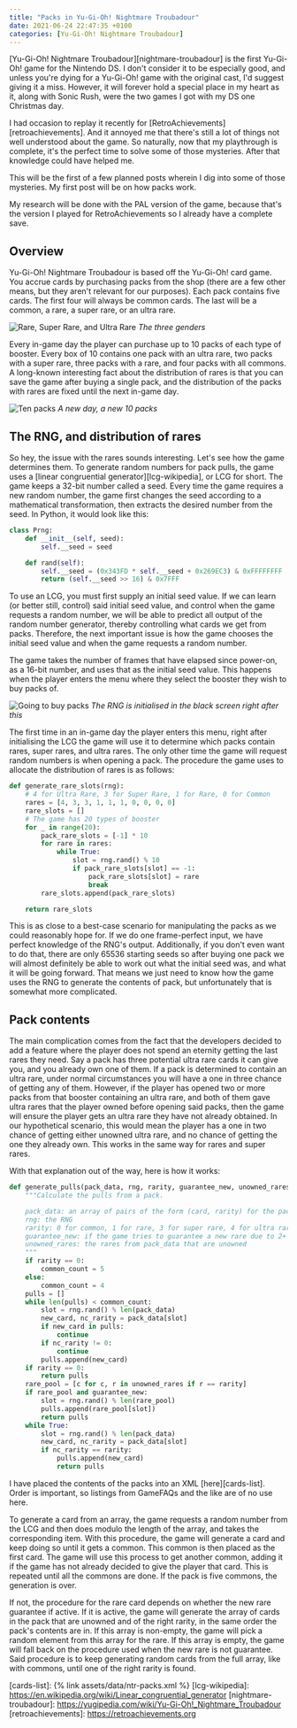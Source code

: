 ```yaml
---
title: "Packs in Yu-Gi-Oh! Nightmare Troubadour"
date: 2021-06-24 22:47:35 +0100
categories: [Yu-Gi-Oh! Nightmare Troubadour]
---
```

[Yu-Gi-Oh! Nightmare Troubadour][nightmare-troubadour] is the first Yu-Gi-Oh!
game for the Nintendo DS. I don't consider it to be especially good, and unless
you're dying for a Yu-Gi-Oh! game with the original cast, I'd suggest giving it
a miss. However, it will forever hold a special place in my heart as it, along
with Sonic Rush, were the two games I got with my DS one Christmas day.

I had occasion to replay it recently for
[RetroAchievements][retroachievements]. And it annoyed me that there's still a
lot of things not well understood about the game. So naturally, now that my
playthrough is complete, it's the perfect time to solve some of those mysteries.
After that knowledge could have helped me.

This will be the first of a few planned posts wherein I dig into some of those
mysteries. My first post will be on how packs work.

My research will be done with the PAL version of the game, because that's the
version I played for RetroAchievements so I already have a complete save.

## Overview

Yu-Gi-Oh! Nightmare Troubadour is based off the Yu-Gi-Oh! card game. You accrue
cards by purchasing packs from the shop (there are a few other means, but they
aren't relevant for our purposes). Each pack contains five cards. The first four
will always be common cards. The last will be a common, a rare, a super rare,
or an ultra rare.

![Rare, Super Rare, and Ultra Rare](/assets/img/ntr-three-rarities.png)
_The three genders_

Every in-game day the player can purchase up to 10 packs of each type of
booster. Every box of 10 contains one pack with an ultra rare, two packs with a
super rare, three packs with a rare, and four packs with all commons. A
long-known interesting fact about the distribution of rares is that you can save
the game after buying a single pack, and the distribution of the packs with
rares are fixed until the next in-game day.

![Ten packs](/assets/img/ntr-10-packs.png)
_A new day, a new 10 packs_

## The RNG, and distribution of rares

So hey, the issue with the rares sounds interesting. Let's see how the game
determines them. To generate random numbers for pack pulls, the game uses a
[linear congruential generator][lcg-wikipedia], or LCG for short. The game keeps
a 32-bit number called a seed. Every time the game requires a new random number,
the game first changes the seed according to a mathematical transformation, then
extracts the desired number from the seed. In Python, it would look like this:

```python
class Prng:
    def __init__(self, seed):
        self.__seed = seed

    def rand(self):
        self.__seed = (0x343FD * self.__seed + 0x269EC3) & 0xFFFFFFFF
        return (self.__seed >> 16) & 0x7FFF
```

To use an LCG, you must first supply an initial seed value. If we can learn
(or better still, control) said initial seed value, and control when the game
requests a random number, we will be able to predict all output of the random
number generator, thereby controlling what cards we get from packs. Therefore,
the next important issue is how the game chooses the initial seed value and when
the game requests a random number.

The game takes the number of frames that have elapsed since power-on, as a
16-bit number, and uses that as the initial seed value. This happens when the
player enters the menu where they select the booster they wish to buy packs of.

![Going to buy packs](/assets/img/ntr-rng-initialisation.png)
_The RNG is initialised in the black screen right after this_

The first time in an in-game day the player enters this menu, right after
initialising the LCG the game will use it to determine which packs contain
rares, super rares, and ultra rares. The only other time the game will request
random numbers is when opening a pack. The procedure the game uses to allocate
the distribution of rares is as follows:

```python
def generate_rare_slots(rng):
    # 4 for Ultra Rare, 3 for Super Rare, 1 for Rare, 0 for Common
    rares = [4, 3, 3, 1, 1, 1, 0, 0, 0, 0]
    rare_slots = []
    # The game has 20 types of booster
    for _ in range(20):
        pack_rare_slots = [-1] * 10
        for rare in rares:
            while True:
                slot = rng.rand() % 10
                if pack_rare_slots[slot] == -1:
                    pack_rare_slots[slot] = rare
                    break
        rare_slots.append(pack_rare_slots)

    return rare_slots
```

This is as close to a best-case scenario for manipulating the packs as we could
reasonably hope for. If we do one frame-perfect input, we have perfect knowledge
of the RNG's output. Additionally, if you don't even want to do that, there are
only 65536 starting seeds so after buying one pack we will almost definitely be
able to work out what the initial seed was, and what it will be going forward.
That means we just need to know how the game uses the RNG to generate the
contents of pack, but unfortunately that is somewhat more complicated.

## Pack contents

The main complication comes from the fact that the developers decided to add a
feature where the player does not spend an eternity getting the last rares they
need. Say a pack has three potential ultra rare cards it can give you, and you
already own one of them. If a pack is determined to contain an ultra rare, under
normal circumstances you will have a one in three chance of getting any of them.
However, if the player has opened two or more packs from that booster containing
an ultra rare, and both of them gave ultra rares that the player owned before
opening said packs, then the game will ensure the player gets an ultra rare they
have not already obtained. In our hypothetical scenario, this would mean the
player has a one in two chance of getting either unowned ultra rare, and no
chance of getting the one they already own. This works in the same way for rares
and super rares.

With that explanation out of the way, here is how it works:

```python
def generate_pulls(pack_data, rng, rarity, guarantee_new, unowned_rares):
    """Calculate the pulls from a pack.

    pack_data: an array of pairs of the form (card, rarity) for the pack's cards
    rng: the RNG
    rarity: 0 for common, 1 for rare, 3 for super rare, 4 for ultra rare
    guarantee_new: if the game tries to guarantee a new rare due to 2+ old ones
    unowned_rares: the rares from pack_data that are unowned
    """
    if rarity == 0:
        common_count = 5
    else:
        common_count = 4
    pulls = []
    while len(pulls) < common_count:
        slot = rng.rand() % len(pack_data)
        new_card, nc_rarity = pack_data[slot]
        if new_card in pulls:
            continue
        if nc_rarity != 0:
            continue
        pulls.append(new_card)
    if rarity == 0:
        return pulls
    rare_pool = [c for c, r in unowned_rares if r == rarity]
    if rare_pool and guarantee_new:
        slot = rng.rand() % len(rare_pool)
        pulls.append(rare_pool[slot])
        return pulls
    while True:
        slot = rng.rand() % len(pack_data)
        new_card, nc_rarity = pack_data[slot]
        if nc_rarity == rarity:
            pulls.append(new_card)
            return pulls
```

I have placed the contents of the packs into an XML [here][cards-list]. Order is
important, so listings from GameFAQs and the like are of no use here.

To generate a card from an array, the game requests a random number from the LCG
and then does modulo the length of the array, and takes the corresponding item.
With this procedure, the game will generate a card and keep doing so until it
gets a common. This common is then placed as the first card. The game will use
this process to get another common, adding it if the game has not already
decided to give the player that card. This is repeated until all the commons are
done. If the pack is five commons, the generation is over.

If not, the procedure for the rare card depends on whether the new rare
guarantee if active. If it is active, the game will generate the array of cards
in the pack that are unowned and of the right rarity, in the same order the
pack's contents are in. If this array is non-empty, the game will pick a random
element from this array for the rare. If this array is empty, the game will fall
back on the procedure used when the new rare is not guarantee. Said procedure is
to keep generating random cards from the full array, like with commons, until
one of the right rarity is found.

[cards-list]: {% link assets/data/ntr-packs.xml %}
[lcg-wikipedia]: https://en.wikipedia.org/wiki/Linear_congruential_generator
[nightmare-troubadour]: https://yugipedia.com/wiki/Yu-Gi-Oh!_Nightmare_Troubadour
[retroachievements]: https://retroachievements.org
